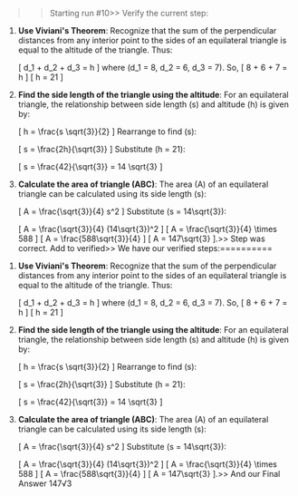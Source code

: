 >> Starting run #10>> 
Verify the current step: 
1. **Use Viviani's Theorem**: Recognize that the sum of the perpendicular distances from any interior point to the sides of an equilateral triangle is equal to the altitude of the triangle. Thus:

   \[ d_1 + d_2 + d_3 = h \]
   where \(d_1 = 8, d_2 = 6, d_3 = 7\). So,
   \[ 8 + 6 + 7 = h \]
   \[ h = 21 \]

2. **Find the side length of the triangle using the altitude**: For an equilateral triangle, the relationship between side length \(s\) and altitude \(h\) is given by:

   \[ h = \frac{s \sqrt{3}}{2} \]
   Rearrange to find \(s\):

   \[ s = \frac{2h}{\sqrt{3}} \]
   Substitute \(h = 21\):

   \[ s = \frac{42}{\sqrt{3}} = 14 \sqrt{3} \]

3. **Calculate the area of triangle \(ABC\)**: The area \(A\) of an equilateral triangle can be calculated using its side length \(s\):

   \[ A = \frac{\sqrt{3}}{4} s^2 \]
   Substitute \(s = 14\sqrt{3}\):

   \[ A = \frac{\sqrt{3}}{4} (14\sqrt{3})^2 \]
   \[ A = \frac{\sqrt{3}}{4} \times 588 \]
   \[ A = \frac{588\sqrt{3}}{4} \]
   \[ A = 147\sqrt{3} \].>> 
Step was correct. Add to verified>> 
We have our verified steps:==========

>> 
1. **Use Viviani's Theorem**: Recognize that the sum of the perpendicular distances from any interior point to the sides of an equilateral triangle is equal to the altitude of the triangle. Thus:

   \[ d_1 + d_2 + d_3 = h \]
   where \(d_1 = 8, d_2 = 6, d_3 = 7\). So,
   \[ 8 + 6 + 7 = h \]
   \[ h = 21 \]

2. **Find the side length of the triangle using the altitude**: For an equilateral triangle, the relationship between side length \(s\) and altitude \(h\) is given by:

   \[ h = \frac{s \sqrt{3}}{2} \]
   Rearrange to find \(s\):

   \[ s = \frac{2h}{\sqrt{3}} \]
   Substitute \(h = 21\):

   \[ s = \frac{42}{\sqrt{3}} = 14 \sqrt{3} \]

3. **Calculate the area of triangle \(ABC\)**: The area \(A\) of an equilateral triangle can be calculated using its side length \(s\):

   \[ A = \frac{\sqrt{3}}{4} s^2 \]
   Substitute \(s = 14\sqrt{3}\):

   \[ A = \frac{\sqrt{3}}{4} (14\sqrt{3})^2 \]
   \[ A = \frac{\sqrt{3}}{4} \times 588 \]
   \[ A = \frac{588\sqrt{3}}{4} \]
   \[ A = 147\sqrt{3} \].>> 
And our Final Answer
147√3
